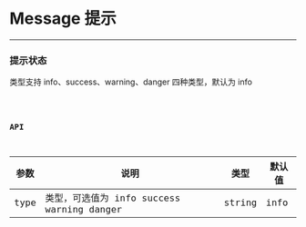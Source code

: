 # Message 提示

---

### 提示状态

类型支持 info、success、warning、danger 四种类型，默认为 info

<code hideActions='["CSB","EXTERNAL"]' src="./type.tsx" />

### API

| 参数 | 说明                                       | 类型   | 默认值 |
| ---- | ------------------------------------------ | ------ | ------ |
| type | 类型，可选值为 info success warning danger | string | info   |
